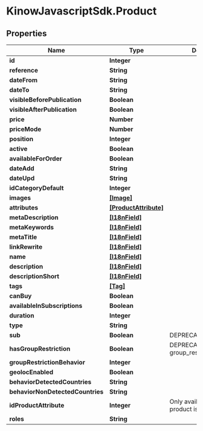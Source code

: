 # KinowJavascriptSdk.Product

## Properties
Name | Type | Description | Notes
------------ | ------------- | ------------- | -------------
**id** | **Integer** |  | [optional] 
**reference** | **String** |  | [optional] 
**dateFrom** | **String** |  | [optional] 
**dateTo** | **String** |  | [optional] 
**visibleBeforePublication** | **Boolean** |  | [optional] 
**visibleAfterPublication** | **Boolean** |  | [optional] 
**price** | **Number** |  | [optional] 
**priceMode** | **Number** |  | [optional] 
**position** | **Integer** |  | [optional] 
**active** | **Boolean** |  | [optional] 
**availableForOrder** | **Boolean** |  | [optional] 
**dateAdd** | **String** |  | [optional] 
**dateUpd** | **String** |  | [optional] 
**idCategoryDefault** | **Integer** |  | [optional] 
**images** | [**[Image]**](Image.md) |  | [optional] 
**attributes** | [**[ProductAttribute]**](ProductAttribute.md) |  | [optional] 
**metaDescription** | [**[I18nField]**](I18nField.md) |  | [optional] 
**metaKeywords** | [**[I18nField]**](I18nField.md) |  | [optional] 
**metaTitle** | [**[I18nField]**](I18nField.md) |  | [optional] 
**linkRewrite** | [**[I18nField]**](I18nField.md) |  | [optional] 
**name** | [**[I18nField]**](I18nField.md) |  | [optional] 
**description** | [**[I18nField]**](I18nField.md) |  | [optional] 
**descriptionShort** | [**[I18nField]**](I18nField.md) |  | [optional] 
**tags** | [**[Tag]**](Tag.md) |  | [optional] 
**canBuy** | **Boolean** |  | [optional] 
**availableInSubscriptions** | **Boolean** |  | [optional] 
**duration** | **Integer** |  | [optional] 
**type** | **String** |  | [optional] 
**sub** | **Boolean** | DEPRECATED (use type) | [optional] 
**hasGroupRestriction** | **Boolean** | DEPRECATED (use group_restriction_behavior) | [optional] 
**groupRestrictionBehavior** | **Integer** |  | [optional] 
**geolocEnabled** | **Boolean** |  | [optional] 
**behaviorDetectedCountries** | **String** |  | [optional] 
**behaviorNonDetectedCountries** | **String** |  | [optional] 
**idProductAttribute** | **Integer** | Only available when the product is in a cart | [optional] 
**roles** | **String** |  | [optional] 


